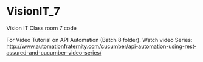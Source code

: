 # VisionIT_7
Vision IT Class room 7 code 

For Video Tutorial on API Automation (Batch 8 folder).
Watch video Series:
http://www.automationfraternity.com/cucumber/api-automation-using-rest-assured-and-cucumber-video-series/
